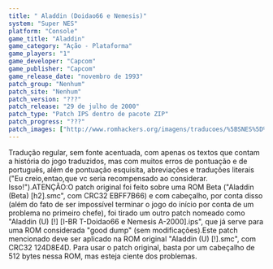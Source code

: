 ```yaml
---
title: " Aladdin (Doidao66 e Nemesis)"
system: "Super NES"
platform: "Console"
game_title: "Aladdin"
game_category: "Ação - Plataforma"
game_players: "1"
game_developer: "Capcom"
game_publisher: "Capcom"
game_release_date: "novembro de 1993"
patch_group: "Nenhum"
patch_site: "Nenhum"
patch_version: "???"
patch_release: "29 de julho de 2000"
patch_type: "Patch IPS dentro de pacote ZIP"
patch_progress: "???"
patch_images: ["http://www.romhackers.org/imagens/traducoes/%5BSNES%5D%20Aladdin%20-%20Doidao66%20e%20Nemesis%20-%201.png","http://www.romhackers.org/imagens/traducoes/%5BSNES%5D%20Aladdin%20-%20Doidao66%20e%20Nemesis%20-%202.png","http://www.romhackers.org/imagens/traducoes/%5BSNES%5D%20Aladdin%20-%20Doidao66%20e%20Nemesis%20-%203.png"]
---
```

Tradução regular, sem fonte acentuada, com apenas os textos que contam a história do jogo traduzidos, mas com muitos erros de pontuação e de português, além de pontuação esquisita, abreviações e traduções literais ("Eu creio,entao,que vc seria recompensado ao considerar. Isso!").ATENÇÃO:O patch original foi feito sobre uma ROM Beta ("Aladdin (Beta) [h2].smc", com CRC32 EBFF7B66) e com cabeçalho, por conta disso (além do fato de ser impossível terminar o jogo do início por conta de um problema no primeiro chefe), foi tirado um outro patch nomeado como "Aladdin (U) [!] [I-BR T-Doidao66 e Nemesis A-2000].ips", que já serve para uma ROM considerada "good dump" (sem modificações).Este patch mencionado deve ser aplicado na ROM original "Aladdin (U) [!].smc", com CRC32 124D8E4D. Para usar o patch original, basta por um cabeçalho de 512 bytes nessa ROM, mas esteja ciente dos problemas.